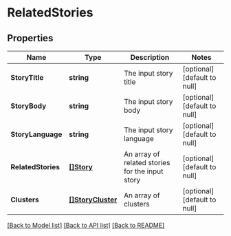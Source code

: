 # RelatedStories

## Properties
Name | Type | Description | Notes
------------ | ------------- | ------------- | -------------
**StoryTitle** | **string** | The input story title | [optional] [default to null]
**StoryBody** | **string** | The input story body | [optional] [default to null]
**StoryLanguage** | **string** | The input story language | [optional] [default to null]
**RelatedStories** | [**[]Story**](Story.md) | An array of related stories for the input story | [optional] [default to null]
**Clusters** | [**[]StoryCluster**](StoryCluster.md) | An array of clusters | [optional] [default to null]

[[Back to Model list]](../README.md#documentation-for-models) [[Back to API list]](../README.md#documentation-for-api-endpoints) [[Back to README]](../README.md)


